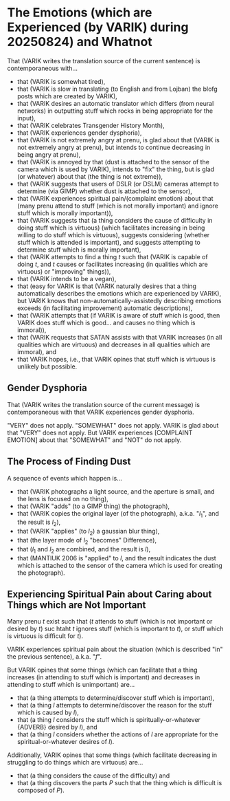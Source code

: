The Emotions (which are Experienced (by VARIK) during 20250824) and Whatnot
===========================================================================

That (VARIK writes the translation source of the current sentence) is contemporaneous with...

* that (VARIK is somewhat tired),
* that (VARIK is slow in translating (to English and from Lojban) the blofg posts which are created by VARIK),
* that (VARIK desires an automatic translator which differs (from neural networks) in outputting stuff which rocks in being appropriate for the input),
* that (VARIK celebrates Transgender History Month),
* that (VARIK experiences gender dysphoria),
* that (VARIK is not extremely angry at prenu, is glad about that (VARIK is not extremely angry at prenu), but intends to continue decreasing in being angry at prenu),
* that (VARIK is annoyed by that (dust is attached to the sensor of the camera which is used by VARIK), intends to "fix" the thing, but is glad (or whatever) about that (the thing is not extreme)),
* that (VARIK suggests that users of DSLR (or DSLM) cameras attempt to determine (via GIMP) whether dust is attached to the sensor),
* that (VARIK experiences spiritual pain/(complaint emotion) about that (many prenu attend to stuff (which is not morally important) and ignore stuff which is morally important)),
* that (VARIK suggests that (a thing considers the cause of difficulty in doing stuff which is virtuous) (which facilitates increasing in being willing to do stuff which is virtuous), suggests considering (whether stuff which is attended is important), and suggests attempting to determine stuff which is morally important),
* that (VARIK attempts to find a thing $t$ such that (VARIK is capable of doing $t$, and $t$ causes or facilitates increasing (in qualities which are virtuous) or "improving" things)),
* that (VARIK intends to be a vegan),
* that (easy for VARIK is that (VARIK naturally desires that a thing automatically describes the emotions which are experienced by VARIK), but VARIK knows that non-automatically-assistedly describing emotions exceeds (in facilitating improvement) automatic descriptions),
* that (VARIK attempts that (if VARIK is aware of stuff which is good, then VARIK does stuff which is good... and causes no thing which is immoral)),
* that (VARIK requests that SATAN assists with that VARIK increases (in all qualities which are virtuous) and decreases in all qualities which are immoral), and
* that VARIK hopes, i.e., that VARIK opines that stuff which is virtuous is unlikely but possible.

## Gender Dysphoria
That (VARIK writes the translation source of the current message) is contemporaneous with that VARIK experiences gender dysphoria.

"VERY" does not apply.  "SOMEWHAT" does not apply.  VARIK is glad about that "VERY" does not apply.  But VARIK experiences [COMPLAINT EMOTION] about that "SOMEWHAT" and "NOT" do not apply.

## The Process of Finding Dust
A sequence of events which happen is...

* that (VARIK photographs a light source, and the aperture is small, and the lens is focused on no thing),
* that (VARIK "adds" (to a GIMP thing) the photograph),
* that (VARIK copies the original layer (of the photograph), a.k.a. "$l_1$", and the result is $l_2$),
* that (VARIK "applies" (to $l_2$) a gaussian blur thing),
* that (the layer mode of $l_2$ "becomes" Difference),
* that ($l_1$ and $l_2$ are combined, and the result is $l$),
* that (MANTIUK 2006 is "applied" to $l$, and the result indicates the dust which is attached to the sensor of the camera which is used for creating the photograph).

## Experiencing Spiritual Pain about Caring about Things which are Not Important
Many prenu $t$ exist such that ($t$ attends to stuff (which is not important or desired by $t$) suc htaht $t$ ignores stuff (which is important to $t$), or stuff which is virtuous is difficult for $t$).

VARIK experiences spiritual pain about the situation (which is described "in" the previous sentence), a.k.a. "$f$".

But VARIK opines that some things (which can facilitate that a thing increases (in attending to stuff which is important) and decreases in attending to stuff which is unimportant) are...

* that (a thing attempts to determine/discover stuff which is important),
* that (a thing $l$ attempts to determine/discover the reason for the stuff which is caused by $l$),
* that (a thing $l$ considers the stuff which is spiritually-or-whatever {ADVERB} desired by $l$), and
* that (a thing $l$ considers whether the actions of $l$ are appropriate for the spiritual-or-whatever desires of $l$).

Additionally, VARIK opines that some things (which facilitate decreasing in struggling to do things which are virtuous) are...

* that (a thing considers the cause of the difficulty) and
* that (a thing discovers the parts $P$ such that the thing which is difficult is composed of $P$).
